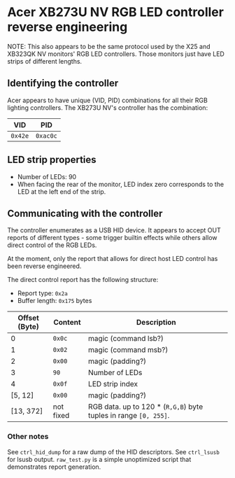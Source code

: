 # Acer XB273U NV RGB LED controller reverse engineering

NOTE: This also appears to be the same protocol used by the X25 and XB323QK NV
monitors' RGB LED controllers. Those monitors just have LED strips of different
lengths.

## Identifying the controller

Acer appears to have unique (VID, PID) combinations for all their
RGB lighting controllers. The XB273U NV's controller has the combination:

VID    | PID
-------|--------
`0x42e`| `0xac0c`

## LED strip properties

- Number of LEDs: 90
- When facing the rear of the monitor, LED index zero corresponds to the LED
  at the left end of the strip.

## Communicating with the controller

The controller enumerates as a USB HID device. It appears to accept OUT reports
of different types - some trigger builtin effects while others allow direct
control of the RGB LEDs.

At the moment, only the report that allows for direct host LED control has been
reverse engineered.

The direct control report has the following structure:

- Report type: `0x2a`
- Buffer length: `0x175` bytes

Offset (Byte) | Content | Description
--------------|---------|------------
0             | `0x0c`  | magic (command lsb?)
1             | `0x02`  | magic (command msb?)
2             | `0x00`  | magic (padding?)
3             | `90`    | Number of LEDs
4             | `0x0f`  | LED strip index
[5,   12]     | `0x00`  | magic (padding?)
[13,  372]    | not fixed | RGB data. up to 120 * (`R,G,B`) byte tuples in range `[0, 255]`.

### Other notes

See `ctrl_hid_dump` for a raw dump of the HID descriptors.
See `ctrl_lsusb` for lsusb output.
`raw_test.py` is a simple unoptimized script that demonstrates report 
generation.
